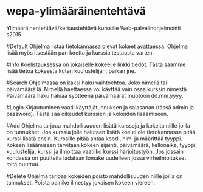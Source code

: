 # wepa-ylimääräinentehtävä

Ylimääräinentehtävä/kertaustehtävä kurssille Web-palvelinohjelmointi s2015.

#Default
Ohjelma listaa tietokannassa olevat kokeet avattaessa. Ohjelma lisää myös itsestään pari koetta ja kurssia testausta varten.

#Info
Koelistauksessa on jokaiselle kokeelle linkki tiedot. Tästä saamme lisää tietoa kokeesta kuten kuulustelijan, paikan jne.

#Search
Ohjelmassa on kaksi haku vaihtoehtoa. Joko nimellä tai päivämäärällä. Nimellä haettaessa voi käyttää vain osaa kurssin nimestä. Päivämäärä haku haluaa syötteenä päivämäärät muotoon dd.mm.yyyy.

#Login
Kirjautuminen vaatii käyttäjätunnuksen ja salasanan (tässä admin ja password). Tästä saa oikeudet kurssien ja kokeiden lisäämiseen.

#Add
Ohjelma tarjoaa mahdollisuuden lisätä kursseja ja kokeita niille joilla on tunnukset. Jos kurssia jolle halutaan lisätä koe ei ole tietokannassa pitää kurssi lisätä ensin. Kurssille pitää antaa koodi, nimi ja määrittää tyyppi. Kokeen lisäämiseen tarvitaan kokeen sijainti, päivämäärä, kellonaika, tyyppi, kuulustelija, kurssi ja ilmoittaa vaatiiko kurssi harjoitustyön. Jos jossain kohdassa on puutteita ladataan lomake uudelleen jossa virheilmoitukset mitä puuttuu.

#Delete
Ohjelma tarjoaa kokeiden poisto mahdollisuuden niille joilla on tunnukset. Poista painike ilmestyy jokaisen kokeen viereen.

